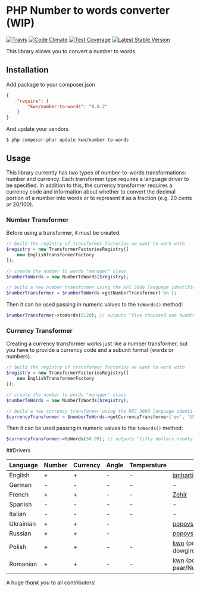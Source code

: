 # PHP Number to words converter (WIP)

[![Travis](https://travis-ci.org/kwn/number-to-words.svg?branch=master)](https://travis-ci.org/kwn/number-to-words)
[![Code Climate](https://codeclimate.com/github/kwn/number-to-words/badges/gpa.svg)](https://codeclimate.com/github/kwn/number-to-words)
[![Test Coverage](https://codeclimate.com/github/kwn/number-to-words/badges/coverage.svg)](https://codeclimate.com/github/kwn/number-to-words/coverage)
[![Latest Stable Version](https://poser.pugx.org/kwn/number-to-words/v/stable)](https://packagist.org/packages/kwn/number-to-words)

This library allows you to convert a number to words.

## Installation

Add package to your composer.json

```json
{
    "require": {
        "kwn/number-to-words": "0.0.2"
    }
}
```

And update your vendors

```
$ php composer.phar update kwn/number-to-words
```


## Usage

This library currently has two types of number-to-words transformations: number and currency. Each transformer type requires a language driver to be specified. In addition to this, the currency transformer requires a currency code and information about whether to convert the decimal portion of a number into words or to represent it as a fraction (e.g. 20 cents *or* 20/100).

### Number Transformer

Before using a transformer, it must be created:

```php
// build the registry of transformer factories we want to work with
$registry = new TransformerFactoriesRegistry([
    new EnglishTransformerFactory
]);

// create the number to words "manager" class
$numberToWords = new NumberToWords($registry);

// build a new number transformer using the RFC 3066 language identifier
$numberTransformer = $numberToWords->getNumberTransformer('en');
```

Then it can be used passing in numeric values to the `toWords()` method:

```php
$numberTransformer->toWords(5120); // outputs "five thousand one hundred twenty"
```

### Currency Transformer

Creating a currency transformer works just like a number transformer, but you have to provide a currency code and a subunit format (words or numbers).

```php
// build the registry of transformer factories we want to work with
$registry = new TransformerFactoriesRegistry([
    new EnglishTransformerFactory
]);

// create the number to words "manager" class
$numberToWords = new NumberToWords($registry);

// build a new currency transformer using the RFC 3066 language identifier and ISO 4217 currency identifier
$currencyTransformer = $numberToWords->getCurrencyTransformer('en', 'USD', Kwn\NumberToWords\Model\SubunitFormat::WORDS);
```

Then it can be used passing in numeric values to the `toWords()` method:

```php
$currencyTransformer->toWords(50.99); // outputs "fifty dollars ninety nine cents"
```


##Drivers

Language  | Number | Currency | Angle | Temperature | Author
----------|--------|----------|-------|-------------|-------
English   | +      | +        | -     | -           | [janhartigan](https://github.com/janhartigan)
German    | -      | -        | -     | -           | -
French    | +      | +        | -     | -           | [Zehir](https://github.com/Zehir)
Spanish   | -      | -        | -     | -           | -
Italian   | -      | -        | -     | -           | -
Ukrainian | +      | +        | -     |             | [popovsergiy](https://github.com/popovsergiy)
Russian   | +      | +        | -     |             | [popovsergiy](https://github.com/popovsergiy)
Polish    | +      | +        | -     | -           | [kwn](https://github.com/kwn) (ported from dowgird/pyliczba)
Romanian  | +      | +        | -     | -           | [kwn](https://github.com/kwn) (ported from pear/Numbers_Words)

A huge _thank you_ to all contributors!
